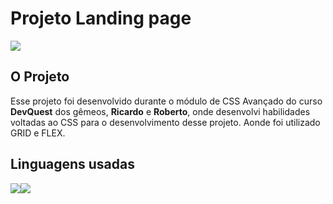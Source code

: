 <h1>Projeto Landing page</h1> 
<img src="src/images/ladinpage.gif">

<h2>O Projeto</h2>
<p>Esse projeto foi desenvolvido durante o módulo de CSS Avançado do curso <strong>DevQuest</strong> dos gêmeos, <strong>Ricardo</strong> e <strong>Roberto</strong>, onde desenvolvi habilidades voltadas ao CSS para o desenvolvimento desse projeto.
Aonde foi utilizado GRID e FLEX. </p>

<h2>Linguagens usadas</h2>
<img src="https://img.shields.io/badge/HTML5-E34F26?style=for-the-badge&logo=html5&logoColor=white"><img src="https://img.shields.io/badge/CSS-239120?&style=for-the-badge&logo=css3&logoColor=white
">

